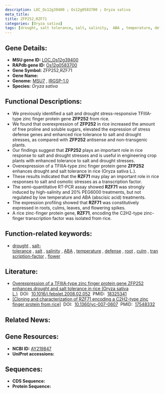 ```yaml
---
description: LOC_Os12g39400 ; Os12g0583700 ; Oryza sativa
meta_title:
title: ZFP252,RZF71
categories: [Oryza sativa]
tags: [drought, salt tolerance, salt, salinity,  ABA , temperature, defense, root, culm, transcription factor, flower]
---
```


## Gene Details:
- **MSU gene ID:** [LOC_Os12g39400](http://rice.uga.edu/cgi-bin/ORF_infopage.cgi?orf=LOC_Os12g39400)  
- **RAPdb gene ID:** [Os12g0583700](https://rapdb.dna.affrc.go.jp/locus/?name=Os12g0583700)  
- **Gene Symbol:** ZFP252,RZF71
- **Gene Name:**
- **Genome:**  [MSU7](http://rice.uga.edu/)&nbsp;,&nbsp;[IRGSP-1.0](https://rapdb.dna.affrc.go.jp/download/irgsp1.html)
- **Species:** *Oryza sativa*

## Functional Descriptions:
   - We previously identified a salt and drought stress-responsive TFIIIA-type zinc finger protein gene **ZFP252** from rice.
   - We found that overexpression of **ZFP252** in rice increased the amount of free proline and soluble sugars, elevated the expression of stress defense genes and enhanced rice tolerance to salt and drought stresses, as compared with **ZFP252** antisense and non-transgenic plants.
   - Our findings suggest that **ZFP252** plays an important role in rice response to salt and drought stresses and is useful in engineering crop plants with enhanced tolerance to salt and drought stresses.
   - Overexpression of a TFIIIA-type zinc finger protein gene **ZFP252** enhances drought and salt tolerance in rice (Oryza sativa L.).
   - These results indicated that the **RZF71** may play an important role in rice responses to salt and osmotic stresses as a transcription factor.
   - The semi-quantitative RT-PCR assay showed **RZF71** was strongly induced by high-salinity and 20% PEG6000 treatments, but not regulated by low temperature and ABA (abscisic acid) treatments.
   - The expression profiling showed that **RZF71** was constitutively expressed in roots, culms, leaves, and flowering spikes.
   - A rice zinc-finger protein gene, **RZF71**, encoding the C2H2-type zinc-finger transcription factor was isolated from rice.

## Function-related keywords:
   - [drought](/tags/drought/)&nbsp;,&nbsp;[salt-tolerance](/tags/salt-tolerance/)&nbsp;,&nbsp;[salt](/tags/salt/)&nbsp;,&nbsp;[salinity](/tags/salinity/)&nbsp;,&nbsp;[ABA](/tags/ABA/)&nbsp;,&nbsp;[temperature](/tags/temperature/)&nbsp;,&nbsp;[defense](/tags/defense/)&nbsp;,&nbsp;[root](/tags/root/)&nbsp;,&nbsp;[culm](/tags/culm/)&nbsp;,&nbsp;[transcription-factor](/tags/transcription-factor/)&nbsp;,&nbsp;[flower](/tags/flower/)

## Literature:
   - [Overexpression of a TFIIIA-type zinc finger protein gene ZFP252 enhances drought and salt tolerance in rice (Oryza sativa L.)](https://www.doi.org/10.1016/j.febslet.2008.02.052)&nbsp;&nbsp;DOI:&nbsp;&nbsp;[10.1016/j.febslet.2008.02.052](https://www.doi.org/10.1016/j.febslet.2008.02.052)&nbsp;&nbsp;PMID:&nbsp;&nbsp;[18325341](https://pubmed.ncbi.nlm.nih.gov/18325341/)
   - [[Cloning and characterization of RZF71 encoding a C2H2-type zinc finger protein from rice]](https://www.doi.org/10.1360/yc-007-0607)&nbsp;&nbsp;DOI:&nbsp;&nbsp;[10.1360/yc-007-0607](https://www.doi.org/10.1360/yc-007-0607)&nbsp;&nbsp;PMID:&nbsp;&nbsp;[17548332](https://pubmed.ncbi.nlm.nih.gov/17548332/)

## Related News:

## Gene Resources:
- **NCBI ID:**  [AY219847](http://www.ncbi.nlm.nih.gov/nuccore/AY219847)
- **UniProt accessions:** [](https://www.uniprot.org/uniprotkb//entry)

## Sequences:
- **CDS Sequence:**
- **Protein Sequence:**
